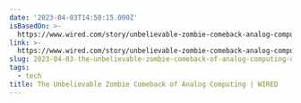 ```yaml
---
date: '2023-04-03T14:50:15.000Z'
isBasedOn: >-
  https://www.wired.com/story/unbelievable-zombie-comeback-analog-computing/?utm_source=pocket-newtab
link: >-
  https://www.wired.com/story/unbelievable-zombie-comeback-analog-computing/?utm_source=pocket-newtab
slug: 2023-04-03-the-unbelievable-zombie-comeback-of-analog-computing-or-wired
tags:
  - tech
title: The Unbelievable Zombie Comeback of Analog Computing | WIRED
---
```


